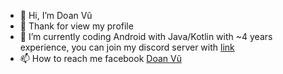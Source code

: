- 👋 Hi, I’m Doan Vũ
- 👀 Thank for view my profile
- 🌱 I’m currently coding Android with Java/Kotlin with ~4 years experience, you can join my discord server with [link](https://discord.gg/ZXfhxReQF2)
- 📫 How to reach me facebook [Doan Vũ](https://www.facebook.com/profile.php?id=61574658990253)
<!---
doanvu2000/doanvu2000 is a ✨ special ✨ repository because its `README.md` (this file) appears on your GitHub profile.
You can click the Preview link to take a look at your changes.
--->
